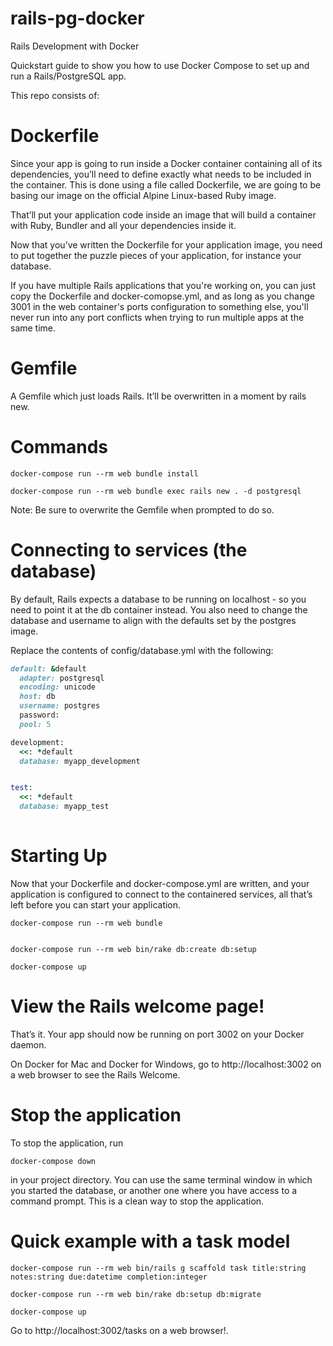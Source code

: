 # rails-pg-docker
Rails Development with Docker

Quickstart guide to show you how to use Docker Compose to set up and run a Rails/PostgreSQL app. 

This repo consists of: 

# Dockerfile
Since your app is going to run inside a Docker container containing all of its dependencies, you’ll need to define exactly what needs to be included in the container. This is done using a file called Dockerfile, we are going to be basing our image on the official Alpine Linux-based Ruby image.

That’ll put your application code inside an image that will build a container with Ruby, Bundler and all your dependencies inside it. 

Now that you’ve written the Dockerfile for your application image, you need to put together the puzzle pieces of your application, for instance your database.

If you have multiple Rails applications that you're working on, you can just copy the Dockerfile and docker-comopse.yml, and as long as you change 3001 in the web container's ports configuration to something else, you'll never run into any port conflicts when trying to run multiple apps at the same time.

# Gemfile
A Gemfile which just loads Rails. It’ll be overwritten in a moment by rails new.

# Commands
```
docker-compose run --rm web bundle install

docker-compose run --rm web bundle exec rails new . -d postgresql
```

Note: Be sure to overwrite the Gemfile when prompted to do so.

# Connecting to services (the database)

By default, Rails expects a database to be running on localhost - so you need to point it at the db container instead. You also need to change the database and username to align with the defaults set by the postgres image.

Replace the contents of config/database.yml with the following:
```ruby
default: &default
  adapter: postgresql
  encoding: unicode
  host: db
  username: postgres
  password:
  pool: 5

development:
  <<: *default
  database: myapp_development


test:
  <<: *default
  database: myapp_test
  
```
# Starting Up
Now that your Dockerfile and docker-compose.yml are written, and your application is configured to connect to the containered services, all that’s left before you can start your application.

```
docker-compose run --rm web bundle


docker-compose run --rm web bin/rake db:create db:setup

docker-compose up
```

# View the Rails welcome page!
That’s it. Your app should now be running on port 3002 on your Docker daemon.

On Docker for Mac and Docker for Windows, go to http://localhost:3002 on a web browser to see the Rails Welcome.

# Stop the application
To stop the application, run 
```
docker-compose down 
```
in your project directory. You can use the same terminal window in which you started the database, or another one where you have access to a command prompt. This is a clean way to stop the application.

# Quick example with a task model

```
docker-compose run --rm web bin/rails g scaffold task title:string notes:string due:datetime completion:integer  

docker-compose run --rm web bin/rake db:setup db:migrate

docker-compose up

```

Go to http://localhost:3002/tasks on a web browser!.

